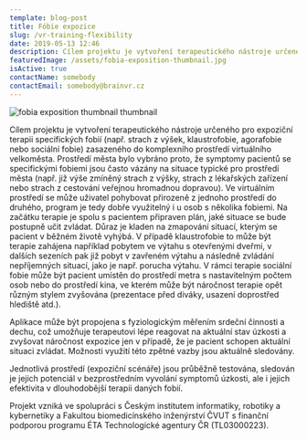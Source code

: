 ```yaml
---
template: blog-post
title: Fóbie expozice
slug: /vr-training-flexibility
date: 2019-05-13 12:46
description: Cílem projektu je vytvoření terapeutického nástroje určeného pro expoziční terapii specifických fobií
featuredImage: /assets/fobia-exposition-thumbnail.jpg
isActive: true
contactName: somebody
contactEmail: somebody@brainvr.cz
---
```


![fobia exposition thumbnail thumbnail](/assets/fobia-exposition-thumbnail.jpg "fobia -exposition thumbnail")

Cílem projektu je vytvoření terapeutického nástroje určeného pro expoziční terapii specifických fobií (např. strach z výšek, klaustrofobie, agorafobie nebo sociální fobie) zasazeného do komplexního prostředí virtuálního velkoměsta. Prostředí města bylo vybráno proto, že symptomy pacientů se specifickými fobiemi jsou často vázány na situace typické pro prostředí města (např. již výše zmíněný strach z výšky, strach z lékařských zařízení nebo strach z cestování veřejnou hromadnou dopravou). Ve virtuálním prostředí se může uživatel pohybovat přirozeně z jednoho prostředí do druhého, program je tedy dobře využitelný i u osob s několika fobiemi. Na začátku terapie je spolu s pacientem připraven plán, jaké situace se bude postupně učit zvládat. Důraz je kladen na zmapování situací, kterým se pacient v běžném životě vyhýbá. V případě klaustrofobie to může být terapie zahájena například pobytem ve výtahu s otevřenými dveřmi, v dalších sezeních pak již pobyt v zavřeném výtahu a následně zvládání nepříjemných situací, jako je např. porucha výtahu. V rámci terapie sociální fobie může být pacient umístěn do prostředí metra s nastavitelným počtem osob nebo do prostředí kina, ve kterém může být náročnost terapie opět různým stylem zvyšována (prezentace před diváky, usazení doprostřed hlediště atd.).

Aplikace může být propojena s fyziologickým měřením srdeční činnosti a dechu, což umožňuje terapeutovi lépe reagovat na aktuální stav úzkosti a zvyšovat náročnost expozice jen v případě, že je pacient schopen aktuální situaci zvládat. Možnosti využití této zpětné vazby jsou aktuálně sledovány.

Jednotlivá prostředí (expoziční scénáře) jsou průběžně testována, sledován je jejich potenciál v bezprostředním vyvolání symptomů úzkosti, ale i jejich efektivita v dlouhodobější terapii daných fobií.

Projekt vzniká ve spolupráci s Českým institutem informatiky, robotiky a kybernetiky a Fakultou biomedicínského inženýrství ČVUT s finanční podporou programu ÉTA Technologické agentury ČR (TL03000223).
